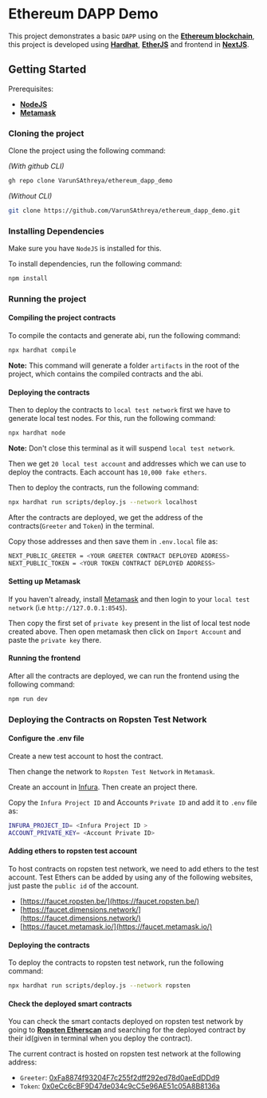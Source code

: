 # Ethereum DAPP Demo

This project demonstrates a basic `DAPP` using on the **[Ethereum blockchain](https://ethereum.org/)**, this project is developed using **[Hardhat](https://hardhat.org/)**, **[EtherJS](https://docs.ethers.io/v5/)** and frontend in **[NextJS](https://nextjs.org/)**.

## Getting Started

Prerequisites:

- **[NodeJS](https://nodejs.org/en/)**
- **[Metamask](https://metamask.io/)**

### Cloning the project

Clone the project using the following command:

_(With github CLI)_

```sh
gh repo clone VarunSAthreya/ethereum_dapp_demo
```

_(Without CLI)_

```sh
git clone https://github.com/VarunSAthreya/ethereum_dapp_demo.git
```

### Installing Dependencies

Make sure you have `NodeJS` is installed for this.

To install dependencies, run the following command:

```sh
npm install
```

### Running the project

#### Compiling the project contracts

To compile the contacts and generate abi, run the following command:

```sh
npx hardhat compile
```

**Note:** This command will generate a folder `artifacts` in the root of the project, which contains the compiled contracts and the abi.

#### Deploying the contracts

Then to deploy the contracts to `local test network` first we have to generate local test nodes.
For this, run the following command:

```sh
npx hardhat node
```

**Note:** Don't close this terminal as it will suspend `local test network`.

Then we get `20 local test account` and addresses which we can use to deploy the contracts. Each account has `10,000 fake ethers`.

Then to deploy the contracts, run the following command:

```sh
npx hardhat run scripts/deploy.js --network localhost
```

After the contracts are deployed, we get the address of the contracts(`Greeter` and `Token`) in the terminal.

Copy those addresses and then save them in `.env.local` file as:

```sh
NEXT_PUBLIC_GREETER = <YOUR GREETER CONTRACT DEPLOYED ADDRESS>
NEXT_PUBLIC_TOKEN = <YOUR TOKEN CONTRACT DEPLOYED ADDRESS>
```

#### Setting up Metamask

If you haven't already, install [Metamask](https://metamask.io/) and then login to your `local test network` (i.e `http://127.0.0.1:8545`).

Then copy the first set of `private key` present in the list of local test node created above.
Then open metamask then click on `Import Account` and paste the `private key` there.

#### Running the frontend

After all the contracts are deployed, we can run the frontend using the following command:

```sh
npm run dev
```

### Deploying the Contracts on Ropsten Test Network

#### Configure the .env file

Create a new test account to host the contract.

Then change the network to `Ropsten Test Network` in `Metamask`.

Create an account in [Infura](https://infura.io/).
Then create an project there.

Copy the `Infura Project ID` and Accounts `Private ID` and add it to `.env` file as:

```sh
INFURA_PROJECT_ID= <Infura Project ID >
ACCOUNT_PRIVATE_KEY= <Account Private ID>
```

#### Adding ethers to ropsten test account

To host contracts on ropsten test network, we need to add ethers to the test account.
Test Ethers can be added by using any of the following websites, just paste the `public id` of the account.

- [https://faucet.ropsten.be/](https://faucet.ropsten.be/)
- [https://faucet.dimensions.network/](https://faucet.dimensions.network/)
- [https://faucet.metamask.io/](https://faucet.metamask.io/)

#### Deploying the contracts

To deploy the contracts to ropsten test network, run the following command:

```sh
npx hardhat run scripts/deploy.js --network ropsten
```

#### Check the deployed smart contracts

You can check the smart contacts deployed on ropsten test network by going to **[Ropsten Etherscan](https://ropsten.etherscan.io/)** and searching for the deployed contract by their id(given in terminal when you deploy the contract).

The current contract is hosted on ropsten test network at the following address:

- `Greeter`: [0xFa8874f93204F7c255f2dff292ed78d0aeEdDDd9](https://ropsten.etherscan.io/address/0xFa8874f93204F7c255f2dff292ed78d0aeEdDDd9)
- `Token`: [0x0eCc6cBF9D47de034c9cC5e96AE51c05A8B8136a](https://ropsten.etherscan.io/address/0x0eCc6cBF9D47de034c9cC5e96AE51c05A8B8136a)

